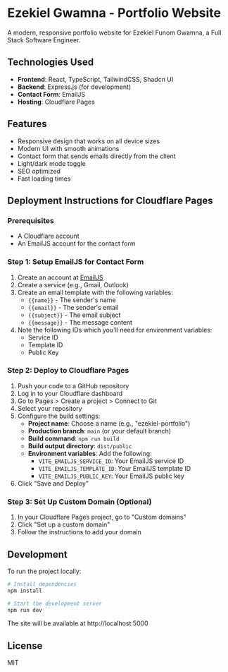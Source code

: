 # Ezekiel Gwamna - Portfolio Website

A modern, responsive portfolio website for Ezekiel Funom Gwamna, a Full Stack Software Engineer.

## Technologies Used

- **Frontend**: React, TypeScript, TailwindCSS, Shadcn UI
- **Backend**: Express.js (for development)
- **Contact Form**: EmailJS
- **Hosting**: Cloudflare Pages

## Features

- Responsive design that works on all device sizes
- Modern UI with smooth animations
- Contact form that sends emails directly from the client
- Light/dark mode toggle
- SEO optimized
- Fast loading times

## Deployment Instructions for Cloudflare Pages

### Prerequisites

- A Cloudflare account
- An EmailJS account for the contact form

### Step 1: Setup EmailJS for Contact Form

1. Create an account at [EmailJS](https://www.emailjs.com/)
2. Create a service (e.g., Gmail, Outlook)
3. Create an email template with the following variables:
   - `{{name}}` - The sender's name
   - `{{email}}` - The sender's email
   - `{{subject}}` - The email subject
   - `{{message}}` - The message content
4. Note the following IDs which you'll need for environment variables:
   - Service ID
   - Template ID
   - Public Key

### Step 2: Deploy to Cloudflare Pages

1. Push your code to a GitHub repository
2. Log in to your Cloudflare dashboard
3. Go to Pages > Create a project > Connect to Git
4. Select your repository
5. Configure the build settings:
   - **Project name**: Choose a name (e.g., "ezekiel-portfolio")
   - **Production branch**: `main` (or your default branch)
   - **Build command**: `npm run build`
   - **Build output directory**: `dist/public`
   - **Environment variables**: Add the following:
     - `VITE_EMAILJS_SERVICE_ID`: Your EmailJS service ID
     - `VITE_EMAILJS_TEMPLATE_ID`: Your EmailJS template ID
     - `VITE_EMAILJS_PUBLIC_KEY`: Your EmailJS public key
6. Click "Save and Deploy"

### Step 3: Set Up Custom Domain (Optional)

1. In your Cloudflare Pages project, go to "Custom domains"
2. Click "Set up a custom domain"
3. Follow the instructions to add your domain

## Development

To run the project locally:

```bash
# Install dependencies
npm install

# Start the development server
npm run dev
```

The site will be available at http://localhost:5000

## License

MIT